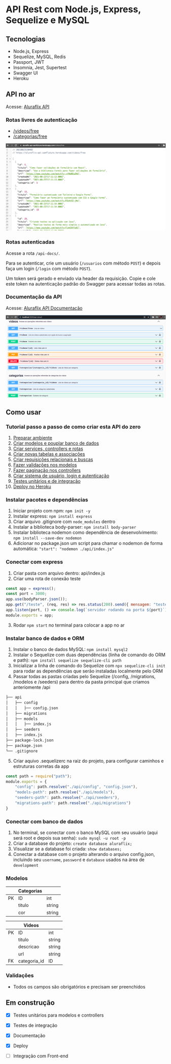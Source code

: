 # API Rest com Node.js, Express, Sequelize e MySQL

## Tecnologias

- Node.js, Express
- Sequelize, MySQL, Redis
- Passport, JWT
- Insomnia, Jest, Supertest
- Swagger UI
- Heroku

## API no ar

Acesse: [Aluraflix API](https://aluraflix-api-samfluture.herokuapp.com/)

### Rotas livres de autenticação

- [/videos/free](https://aluraflix-api-samfluture.herokuapp.com/videos/free)
- [/categorias/free](https://aluraflix-api-samfluture.herokuapp.com/categorias/free)

![json](https://github.com/samantafluture/aluraflix-api/blob/main/public/json.png?raw=true)

### Rotas autenticadas

Acesse a rota `/api-docs/`.

Para se autenticar, crie um usuário (`/usuarios` com método `POST`) e depois faça um login (`/login` com método `POST`).

Um token será gerado e enviado via header da requisição. Copie e cole este token na autenticação padrão do Swagger para acessar todas as rotas.

### Documentação da API

Acesse: [Aluraflix API Documentação](https://aluraflix-api-samfluture.herokuapp.com/api-docs/)

![swagger](https://github.com/samantafluture/aluraflix-api/blob/main/public/swagger.png?raw=true)

## Como usar

### Tutorial passo a passo de como criar esta API do zero

1. [Preparar ambiente](https://github.com/samantafluture/aluraflix-api/blob/main/public/tutorial/01-PrepararAmbiente.md)
2. [Criar modelos e pouplar banco de dados](https://github.com/samantafluture/aluraflix-api/blob/main/public/tutorial/02-CriarModelosPopularBanco.md)
3. [Criar services, controllers e rotas](https://github.com/samantafluture/aluraflix-api/blob/main/public/tutorial/03-CriarServicesControllersRotas.md)
4. [Criar novas tabelas e associações](https://github.com/samantafluture/aluraflix-api/blob/main/public/tutorial/04-CriarNovasTabelasAssociacoes.md)
5. [Criar requisições relacionais e buscas](https://github.com/samantafluture/aluraflix-api/blob/main/public/tutorial/05-CriarRequisicoesRelacionaisBuscas.md)
6. [Fazer validações nos modelos](https://github.com/samantafluture/aluraflix-api/blob/main/public/tutorial/06-FazerValidacoesModelos.md)
7. [Fazer paginação nos controllers](https://github.com/samantafluture/aluraflix-api/blob/main/public/tutorial/07-FazerPaginacaoControllers.md)
8. [Criar sistema de usuário, login e autenticação](https://github.com/samantafluture/aluraflix-api/blob/main/public/tutorial/08-CriarUsuariosLoginAutenticacao.md)
9. [Testes unitários e de integração](https://github.com/samantafluture/aluraflix-api/blob/main/public/tutorial/09-TestesUnitariosIntegracao.md)
10. [Deploy no Heroku](https://github.com/samantafluture/aluraflix-api/blob/main/public/tutorial/10-DeployHeroku.md)

### Instalar pacotes e dependências

1. Iniciar projeto com npm: `npm init -y`
2. Instalar express: `npm install express`
3. Criar arquivo .gitignore com `node_modules` dentro
4. Instalar a biblioteca body-parser: `npm install body-parser`
5. Instalar biblioteca nodemon como dependência de desenvolvimento: `npm install --save-dev nodemon`
6. Adicionar no package.json um script para chamar o nodemon de forma automática: `"start": "nodemon ./api/index.js"`

### Conectar com express

1. Criar pasta com arquivo dentro: api/index.js
2. Criar uma rota de conexão teste

```javascript
const app = express();
const port = 3000;
app.use(bodyParser.json());
app.get("/teste", (req, res) => res.status(200).send({ mensagem: "teste api" }));
app.listen(port, () => console.log(`servidor rodando na porta ${port}`));
module.exports = app;
```
3. Rodar `npm start` no terminal para colocar a app no ar

### Instalar banco de dados e ORM

1. Instalar o banco de dados MySQL: `npm install mysql2`
2. Instalar o Sequelize com duas dependências (linha de comando do ORM e path): `npm install sequelize sequelize-cli path`
3. Inicializar a linha de comando do Sequelize com `npx sequelize-cli init` para rodar as dependências que serão instaladas localmente pelo ORM
4. Passar todas as pastas criadas pelo Sequelize (/config, /migrations, /modelos e /seeders) para dentro da pasta principal que criamos anteriomente /api

```bash
├── api
│   ├── config
│   │   ├── config.json
│   ├── migrations
│   ├── models
│   │   ├── index.js
│   ├── seeders
│   ├── index.js
├── package-lock.json
├── package.json
└── .gitignore
```

5. Criar aquivo .sequelizerc na raiz do projeto, para configurar caminhos e estruturas corretas da app

```javascript
const path = require("path");
module.exports = {
    "config": path.resolve("./api/config", "config.json"),
    "models-path": path.resolve("./api/models"),
    "seeders-path": path.resolve("./api/seeders"),
    "migrations-path": path.resolve("./api/migrations")
}
```

### Conectar com banco de dados

1. No terminal, se conectar com o banco MySQL com seu usuário (aqui será root e depois sua senha): `sudo mysql -u root -p`
2. Criar a database do projeto: `create database aluraflix;`
3. Visualizar se a database foi criada: `show databases;`
4. Conectar a database com o projeto alterando o arquivo config.json, incluindo seu `username`, `password` e `database` usados na área de `development`

### Modelos

|    | Categorias |        |
|----|------------|--------|
| PK | ID         | int    |
|    | titulo     | string |
|    | cor        | string |

|    | Videos       |        |
|----|--------------|--------|
| PK | ID           | int    |
|    | titulo       | string |
|    | descricao    | string |
|    | url          | string |
| FK | categoria_id | ID     |

### Validações

- Todos os campos são obrigatórios e precisam ser preenchidos

## Em construção

- [x] Testes unitários para modelos e controllers
- [x] Testes de integração
- [x] Documentação
- [x] Deploy
- [ ] Integração com Front-end

